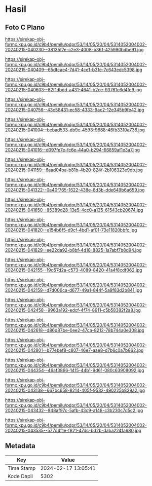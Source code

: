 # Hasil

## Foto C Plano

https://sirekap-obj-formc.kpu.go.id/c9b4/pemilu/pdpr/53/14/05/20/04/5314052004002-20240215-040230--38135f7e-c2e3-4008-b36f-425980bdbe91.jpg

https://sirekap-obj-formc.kpu.go.id/c9b4/pemilu/pdpr/53/14/05/20/04/5314052004002-20240215-040409--65dfcae4-7d41-4ce1-b31e-7c643edc5398.jpg

https://sirekap-obj-formc.kpu.go.id/c9b4/pemilu/pdpr/53/14/05/20/04/5314052004002-20240215-040603--62f1dbdd-a431-4641-b2ce-93761c6d4fe9.jpg

https://sirekap-obj-formc.kpu.go.id/c9b4/pemilu/pdpr/53/14/05/20/04/5314052004002-20240215-040756--43c58431-ec58-4333-9ac2-12e345b9fe42.jpg

https://sirekap-obj-formc.kpu.go.id/c9b4/pemilu/pdpr/53/14/05/20/04/5314052004002-20240215-041004--bebad533-db9c-4593-9688-46fb3310a736.jpg

https://sirekap-obj-formc.kpu.go.id/c9b4/pemilu/pdpr/53/14/05/20/04/5314052004002-20240215-041016--d097fe7e-fc6e-44a0-b294-66859af1e3a7.jpg

https://sirekap-obj-formc.kpu.go.id/c9b4/pemilu/pdpr/53/14/05/20/04/5314052004002-20240215-041159--6aad04ba-b81b-4b20-824f-2b106323e9db.jpg

https://sirekap-obj-formc.kpu.go.id/c9b4/pemilu/pdpr/53/14/05/20/04/5314052004002-20240215-041322--0a40f765-1622-438e-8d3b-dde649b6a659.jpg

https://sirekap-obj-formc.kpu.go.id/c9b4/pemilu/pdpr/53/14/05/20/04/5314052004002-20240215-041650--85389d28-13e5-4cc0-a135-61543cb20674.jpg

https://sirekap-obj-formc.kpu.go.id/c9b4/pemilu/pdpr/53/14/05/20/04/5314052004002-20240215-041820--e154b6f5-d9cf-4bd1-af01-73e11820bbfc.jpg

https://sirekap-obj-formc.kpu.go.id/c9b4/pemilu/pdpr/53/14/05/20/04/5314052004002-20240215-041829--ee22da92-b8bf-4d18-8825-1a7abf7b8d94.jpg

https://sirekap-obj-formc.kpu.go.id/c9b4/pemilu/pdpr/53/14/05/20/04/5314052004002-20240215-042155--19d57d2a-c573-4089-8420-41a4f8cdf062.jpg

https://sirekap-obj-formc.kpu.go.id/c9b4/pemilu/pdpr/53/14/05/20/04/5314052004002-20240215-042159--d7d006ca-d677-49a1-844f-5a9f83d2b841.jpg

https://sirekap-obj-formc.kpu.go.id/c9b4/pemilu/pdpr/53/14/05/20/04/5314052004002-20240215-042458--9963a192-edcf-4f74-8911-c5b58382f2a8.jpg

https://sirekap-obj-formc.kpu.go.id/c9b4/pemilu/pdpr/53/14/05/20/04/5314052004002-20240215-042618--d86d87be-0ee2-47ca-8212-78b744a0e308.jpg

https://sirekap-obj-formc.kpu.go.id/c9b4/pemilu/pdpr/53/14/05/20/04/5314052004002-20240215-042801--b77ebef8-c807-46e7-aae8-d7b6c0a7b862.jpg

https://sirekap-obj-formc.kpu.go.id/c9b4/pemilu/pdpr/53/14/05/20/04/5314052004002-20240215-044354--46af3896-1415-44b1-9d61-080c63908092.jpg

https://sirekap-obj-formc.kpu.go.id/c9b4/pemilu/pdpr/53/14/05/20/04/5314052004002-20240215-043138--667bc658-8214-405f-9532-490225b829a2.jpg

https://sirekap-obj-formc.kpu.go.id/c9b4/pemilu/pdpr/53/14/05/20/04/5314052004002-20240215-043432--848af97c-5afb-43c9-a148-c3b230c7d5c2.jpg

https://sirekap-obj-formc.kpu.go.id/c9b4/pemilu/pdpr/53/14/05/20/04/5314052004002-20240215-043535--577d4f1e-f821-47dc-bd2b-daba2241a680.jpg


## Metadata

| Key        | Value               |
| ---------- | ------------------- |
| Time Stamp | 2024-02-17 13:05:41 |
| Kode Dapil | 5302                |



